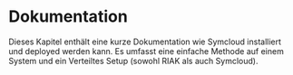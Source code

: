 # Dokumentation

Dieses Kapitel enthält eine kurze Dokumentation wie Symcloud installiert und deployed werden kann. Es umfasst eine einfache Methode auf einem System und ein Verteiltes Setup (sowohl RIAK als auch Symcloud).
